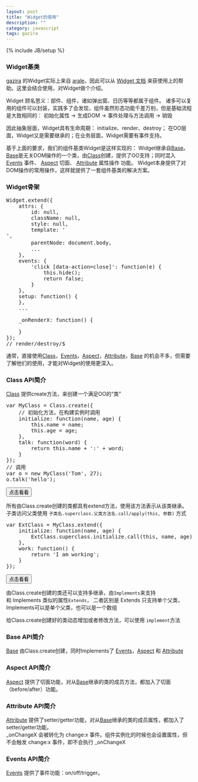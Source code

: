 ```yaml
---
layout: post
title: "Widget的使用"
description: ""
category: javascript
tags: gazira
---
```

{% include JB/setup %}

### Widget基类
[1]: https://github.com/caolvchong/gazira    "a javascript library for web develop"
[2]: http://seajs.org/    "javascript模块化开发工具"
[3]: http://aralejs.org/    "支付宝前端架构"
[4]: http://aralejs.org/widget/    "Widget文档"
[5]: http://aralejs.org/base/    "Base文档"
[6]: http://aralejs.org/base/docs/attribute.html    "Attribute文档"
[7]: http://aralejs.org/base/docs/aspect.html    "Aspect文档"
[8]: http://aralejs.org/events/    "Events文档"
[9]: http://aralejs.org/class/    "Class文档"

[gazira][1] 的Widget实际上来自 [arale][3]，因此可以从 [Widget 文档][4] 来获使用上的帮助。这里会结合使用，对Widget做个介绍。

Widget 顾名思义：部件、组件，诸如弹出窗、日历等等都属于组件。
诸多可以复用的组件可以封装，实践多了会发现，组件虽然形态功能千差万别，但是基础流程是大致相同的：
    初始化属性 -> 生成DOM -> 事件处理与方法调用 -> 销毁

因此抽象层面，Widget具有生命周期： initialize、render、destroy；
在OO层面，Widget又是需要继承的；在业务层面，Widget需要有事件支持。

基于上面的要求，我们的组件基类Widget是这样实现的：
Widget继承自[Base][5]。[Base][5]是无关DOM操作的一个类，由[Class][9]创建，提供了OO支持；同时混入 [Events][8] 事件、 [Aspect][7] 切面、 [Attribute][6] 属性操作 功能。
Widget本身提供了对DOM操作的常用操作，这样就提供了一套组件基类的解决方案。


### Widget骨架
<pre name="code" class="js">
Widget.extend({
    attrs: {
        id: null,
        className: null,
        style: null,
        template: '<div></div>',
        parentNode: document.body，
        ...
    },
    events: {
        'click [data-action=close]': function(e) {
            this.hide();
            return false;
        }
    },
    setup: function() {
    },
    ...

    _onRenderX: function() {

    }
});
// render/destroy/$
</pre>


通常，直接使用[Class][9]，[Events][8]，[Aspect][7]，[Attribute][6]，[Base][5] 的机会不多，但需要了解他们的使用，才能对Widget的使用更深入。

### Class API简介
[Class][9] 提供create方法，来创建一个满足OO的“类”
<pre name="code" class="js">
var MyClass = Class.create({
    // 初始化方法，在构建实例时调用
    initialize: function(name, age) {
        this.name = name;
        this.age = age;
    },
    talk: function(word) {
        return this.name + ':' + word;
    }
});
// 调用
var o = new MyClass('Tom', 27);
o.talk('hello');
</pre>
<input type="button" id="btn1" value="点击看看"/>

所有由Class.create创建的类都具有extend方法，使用该方法表示从该类继承。<br/>
子类访问父类使用  ``子类名.superclass.父类方法名.call/apply(this, 参数)`` 方式
<pre name="code" class="js">
var ExtClass = MyClass.extend({
    initialize: function(name, age) {
        ExtClass.superclass.initialize.call(this, name, age);
    },
    work: function() {
        return 'I am working';
    }
});
</pre>
<input type="button" id="btn2" value="点击看看"/>

由Class.create创建的类还可以支持多继承，由``Implements``来支持<br/>
和 Implements 类似的属性``Extends``， 二者区别是 Extends 只支持单个父类， Implements可以是单个父类，也可以是一个数组<br/>

给Class.create创建好的类动态增加或者修改方法，可以使用 ``implement``方法

### Base API简介
[Base][5] 由Class.create创建，同时Implements了 [Events][8]，[Aspect][7] 和 [Attribute][6]<br/>


### Aspect API简介
[Aspect][7] 提供了切面功能，对从[Base][5]继承的类的成员方法，都加入了切面（before/after）功能。<br/>


### Attribute API简介
[Attribute][6] 提供了setter/getter功能，对从[Base][5]继承的类的成员属性，都加入了setter/getter功能。<br/>
_onChangeX 会被转化为 change:x 事件。组件实例化的时候也会设置属性，但不会触发 change:x 事件，即不会执行 _onChangeX


### Events API简介
[Events][8] 提供了事件功能：on/off/trigger。<br/>


<script>seajs.use('dist/app/how-to-create-a-widget-with-gazira/index');</script>